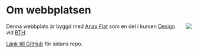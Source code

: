 Om webbplatsen
==============================================

<img src="img/about.jpg" style="float: right; margin: 0 0 10px 10px;"> Denna
webbplats är byggd med [Anax Flat](https://github.com/canax/anax-flat) som en
del i kursen [Design](http://dbwebb.se/design) vid [BTH](https://www.bth.se/).

[Länk till GitHub](https://github.com/joln17/anax-flat) för sidans repo.